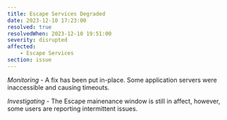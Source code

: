 ```yaml
---
title: Escape Services Degraded
date: 2023-12-10 17:23:00
resolved: true
resolvedWhen: 2023-12-10 19:51:00
severity: disrupted
affected:
    - Escape Services
section: issue
---
```


*Monitoring* - A fix has been put in-place. Some application servers were inaccessible and causing timeouts.

*Investigating* - The Escape mainenance window is still in affect, however, some users are reporting intermittent issues.
